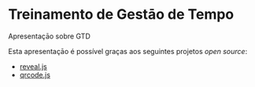 # Treinamento de Gestāo de Tempo

Apresentaçāo sobre GTD

Esta apresentaçāo é possível graças aos seguintes projetos _open source_:

- [reveal.js](https://revealjs.com/)
- [qrcode.js](https://davidshimjs.github.io/qrcodejs/)
